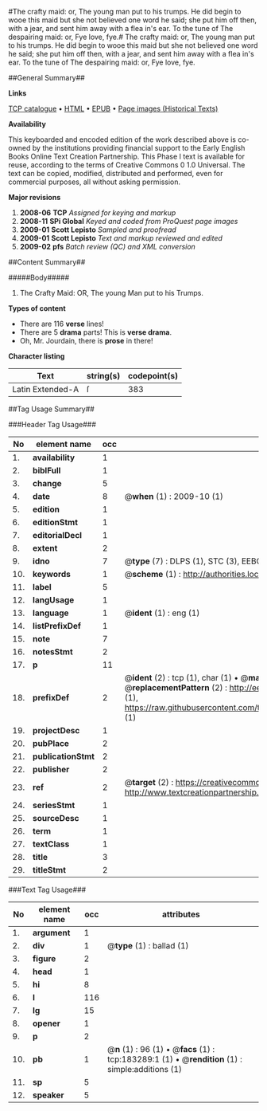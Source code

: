 #The crafty maid: or, The young man put to his trumps. He did begin to wooe this maid but she not believed one word he said; she put him off then, with a jear, and sent him away with a flea in's ear. To the tune of The despairing maid: or, Fye love, fye.#
The crafty maid: or, The young man put to his trumps. He did begin to wooe this maid but she not believed one word he said; she put him off then, with a jear, and sent him away with a flea in's ear. To the tune of The despairing maid: or, Fye love, fye.

##General Summary##

**Links**

[TCP catalogue](http://www.ota.ox.ac.uk/tcp/)  • 
[HTML](http://tei.it.ox.ac.uk/tcp/Texts-HTML/free/B02/B02458.html)  • 
[EPUB](http://tei.it.ox.ac.uk/tcp/Texts-EPUB/free/B02/B02458.epub) • 
[Page images (Historical Texts)](https://data.historicaltexts.jisc.ac.uk/view?pubId=eebo-99887078e&pageId=eebo-99887078e-183289-1)

**Availability**

This keyboarded and encoded edition of the
	       work described above is co-owned by the institutions
	       providing financial support to the Early English Books
	       Online Text Creation Partnership. This Phase I text is
	       available for reuse, according to the terms of Creative
	       Commons 0 1.0 Universal. The text can be copied,
	       modified, distributed and performed, even for
	       commercial purposes, all without asking permission.

**Major revisions**

1. __2008-06__ __TCP__ *Assigned for keying and markup*
1. __2008-11__ __SPi Global__ *Keyed and coded from ProQuest page images*
1. __2009-01__ __Scott Lepisto__ *Sampled and proofread*
1. __2009-01__ __Scott Lepisto__ *Text and markup reviewed and edited*
1. __2009-02__ __pfs__ *Batch review (QC) and XML conversion*

##Content Summary##

#####Body#####

1. The Crafty Maid: OR, The young Man put to his Trumps.

**Types of content**

  * There are 116 **verse** lines!
  * There are 5 **drama** parts! This is **verse drama**.
  * Oh, Mr. Jourdain, there is **prose** in there!

**Character listing**


|Text|string(s)|codepoint(s)|
|---|---|---|
|Latin Extended-A|ſ|383|

##Tag Usage Summary##

###Header Tag Usage###

|No|element name|occ|attributes|
|---|---|---|---|
|1.|__availability__|1||
|2.|__biblFull__|1||
|3.|__change__|5||
|4.|__date__|8| @__when__ (1) : 2009-10 (1)|
|5.|__edition__|1||
|6.|__editionStmt__|1||
|7.|__editorialDecl__|1||
|8.|__extent__|2||
|9.|__idno__|7| @__type__ (7) : DLPS (1), STC (3), EEBO-CITATION (1), PROQUEST (1), VID (1)|
|10.|__keywords__|1| @__scheme__ (1) : http://authorities.loc.gov/ (1)|
|11.|__label__|5||
|12.|__langUsage__|1||
|13.|__language__|1| @__ident__ (1) : eng (1)|
|14.|__listPrefixDef__|1||
|15.|__note__|7||
|16.|__notesStmt__|2||
|17.|__p__|11||
|18.|__prefixDef__|2| @__ident__ (2) : tcp (1), char (1)  •  @__matchPattern__ (2) : ([0-9\-]+):([0-9IVX]+) (1), (.+) (1)  •  @__replacementPattern__ (2) : http://eebo.chadwyck.com/downloadtiff?vid=$1&page=$2 (1), https://raw.githubusercontent.com/textcreationpartnership/Texts/master/tcpchars.xml#$1 (1)|
|19.|__projectDesc__|1||
|20.|__pubPlace__|2||
|21.|__publicationStmt__|2||
|22.|__publisher__|2||
|23.|__ref__|2| @__target__ (2) : https://creativecommons.org/publicdomain/zero/1.0/ (1), http://www.textcreationpartnership.org/docs/. (1)|
|24.|__seriesStmt__|1||
|25.|__sourceDesc__|1||
|26.|__term__|1||
|27.|__textClass__|1||
|28.|__title__|3||
|29.|__titleStmt__|2||


###Text Tag Usage###

|No|element name|occ|attributes|
|---|---|---|---|
|1.|__argument__|1||
|2.|__div__|1| @__type__ (1) : ballad (1)|
|3.|__figure__|2||
|4.|__head__|1||
|5.|__hi__|8||
|6.|__l__|116||
|7.|__lg__|15||
|8.|__opener__|1||
|9.|__p__|2||
|10.|__pb__|1| @__n__ (1) : 96 (1)  •  @__facs__ (1) : tcp:183289:1 (1)  •  @__rendition__ (1) : simple:additions (1)|
|11.|__sp__|5||
|12.|__speaker__|5||
